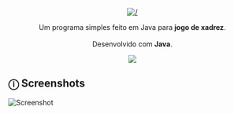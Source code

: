 
<a id="readme-top"></a>


<!-- PROJECT LOGO -->

<div align="center">

[![/](https://img.shields.io/badge/CHESS-JAVA-red.svg?logo=&logoColor=f5f5f5&style=for-the-badge)]()


  <p align="center">
    Um programa simples feito em Java para <b>jogo de xadrez</b>. 
    <br/>
    <br/>
    Desenvolvido com <b>Java</b>.
    <p align="center">
      <a href="https://skillicons.dev">
        <img src="https://skillicons.dev/icons?i=java&theme=light&perline=11" />
      </a>
    </p>
  
  </p>
</div>



<!-- ABOUT THE PROJECT -->
## ⓘ Screenshots

<img src="https://i.imgur.com/BoeXLMl.png" alt="Screenshot">

#
